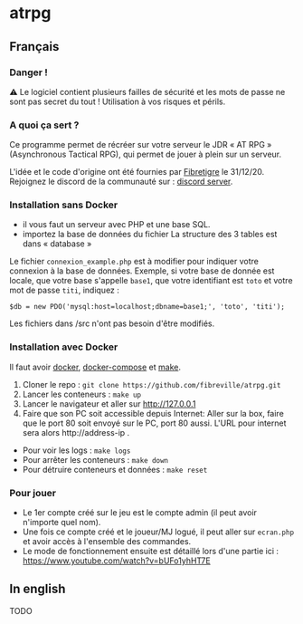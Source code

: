 # atrpg

## Français

### Danger !

⚠️ Le logiciel contient plusieurs failles de sécurité et les mots de passe ne sont pas secret du tout ! Utilisation à vos risques et périls.

### A quoi ça sert ?

Ce programme permet de récréer sur votre serveur le JDR « AT RPG » (Asynchronous Tactical RPG), qui permet de jouer à plein sur un serveur.

L'idée et le code d'origine ont été fournies par [Fibretigre](https://www.twitch.tv/fibretigre) le 31/12/20. Rejoignez
le discord de la communauté sur : [discord server](https://discord.gg/RAhph7z).

### Installation sans Docker

- il vous faut un serveur avec PHP et une base SQL.
- importez la base de données du fichier La structure des 3 tables est dans « database »

Le fichier `connexion_example.php` est à modifier pour indiquer votre connexion à la base de données.
Exemple, si votre base de donnée est locale, que votre base s'appelle `base1`, que votre identifiant
est `toto` et votre mot de passe `titi`, indiquez :

```
$db = new PDO('mysql:host=localhost;dbname=base1;', 'toto', 'titi');
```

Les fichiers dans /src n'ont pas besoin d'être modifiés.

### Installation avec Docker

Il faut avoir [docker](https://docs.docker.com/get-docker/), [docker-compose](https://docs.docker.com/compose/install/)
et [make](https://fr.wikipedia.org/wiki/Make).

1. Cloner le repo : `git clone https://github.com/fibreville/atrpg.git`
2. Lancer les conteneurs : `make up`
3. Lancer le navigateur et aller sur http://127.0.0.1
4. Faire que son PC soit accessible depuis Internet: Aller sur la box, faire que le port 80 soit envoyé sur le PC, port 80 aussi. L'URL pour internet sera alors http://address-ip .

* Pour voir les logs : `make logs`
* Pour arrêter les conteneurs : `make down`
* Pour détruire conteneurs et données : `make reset`

### Pour jouer

- Le 1er compte créé sur le jeu est le compte admin (il peut avoir n'importe quel nom).
- Une fois ce compte créé et le joueur/MJ logué, il peut aller sur `ecran.php` et avoir accès à l'ensemble des commandes.
- Le mode de fonctionnement ensuite est détaillé lors d'une partie ici : https://www.youtube.com/watch?v=bUFo1yhHT7E

## In english

TODO

